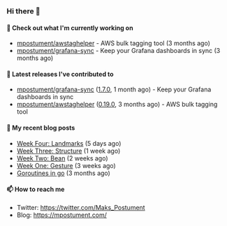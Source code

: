 ### Hi there 👋

#### 👷 Check out what I'm currently working on

- [mpostument/awstaghelper](https://github.com/mpostument/awstaghelper) - AWS bulk tagging tool (3 months ago)
- [mpostument/grafana-sync](https://github.com/mpostument/grafana-sync) - Keep your Grafana dashboards in sync (3 months ago)

#### 🔭 Latest releases I've contributed to

- [mpostument/grafana-sync](https://github.com/mpostument/grafana-sync) ([1.7.0](https://github.com/mpostument/grafana-sync/releases/tag/1.7.0), 1 month ago) - Keep your Grafana dashboards in sync
- [mpostument/awstaghelper](https://github.com/mpostument/awstaghelper) ([0.19.0](https://github.com/mpostument/awstaghelper/releases/tag/0.19.0), 3 months ago) - AWS bulk tagging tool

#### 📜 My recent blog posts

- [Week Four: Landmarks](https://mpostument.com/drawing/figure_drawing/week_four_landmark/) (5 days ago)
- [Week Three: Structure](https://mpostument.com/drawing/figure_drawing/week_three_structure/) (1 week ago)
- [Week Two: Bean](https://mpostument.com/drawing/figure_drawing/week_two_bean/) (2 weeks ago)
- [Week One: Gesture](https://mpostument.com/drawing/figure_drawing/week_one_gesture/) (3 weeks ago)
- [Goroutines in go](https://mpostument.com/programming/golang/basics/go-routines/) (3 months ago)

#### 📫 How to reach me

- Twitter: https://twitter.com/Maks_Postument
- Blog: https://mpostument.com/
